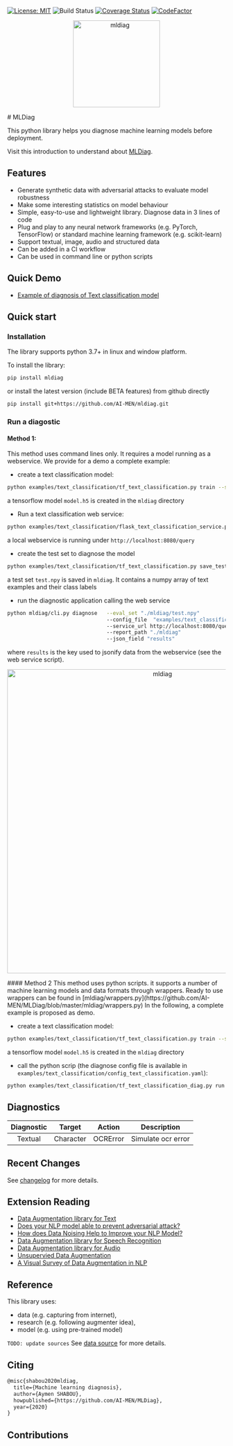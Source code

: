 [![License: MIT](https://img.shields.io/badge/License-MIT-yellow.svg)](https://opensource.org/licenses/MIT)
![Build Status](https://github.com/AI-MEN/MLDiag/workflows/mldiag/badge.svg)
[![Coverage Status](https://codecov.io/gh/AI-MEN/MLDiag/branch/master/graph/badge.svg)](https://codecov.io/gh/AI-MEN/MLDiag) 
[![CodeFactor](https://www.codefactor.io/repository/github/AI-MEN/MLDiag/badge)](https://www.codefactor.io/repository/github/AI-MEN/MLDiag)

<p align="center">
<img width="200" alt="mldiag" src="https://github.com/AI-MEN/MLDiag/blob/master/resources/ml-diag.jpg">
</p>
# MLDiag

This python library helps you diagnose machine learning models before deployment. 

Visit this introduction to understand about [MLDiag](https://github.com/AI-MEN/MLDiag/blob/master/blog/MLdiag.md). 


## Features
*   Generate synthetic data with adversarial attacks to evaluate model robustness
*   Make some interesting statistics on model behaviour
*   Simple, easy-to-use and lightweight library. Diagnose data in 3 lines of code
*   Plug and play to any neural network frameworks (e.g. PyTorch, TensorFlow) or standard machine learning framework (e.g. scikit-learn)
*   Support textual, image, audio and structured data
*   Can be added in a CI workflow
*   Can be used in command line or python scripts

    
## Quick Demo
*   [Example of diagnosis of Text classification model](https://github.com/AI-MEN/mldiag/blob/master/examples/tf_text_classification_diag.py)

## Quick start

### Installation
The library supports python 3.7+ in linux and window platform.

To install the library:
```bash
pip install mldiag
```
or install the latest version (include BETA features) from github directly
```bash
pip install git+https://github.com/AI-MEN/mldiag.git
```
### Run a diagostic

#### Method 1: 

This method uses command lines only. 
It requires a model running as a webservice.
We provide for a demo a complete example:

- create a text classification model:
```bash
python examples/text_classification/tf_text_classification.py train --save_model_path=./mldiag
```
a tensorflow model `model.h5` is created in the `mldiag` directory
- Run a text classification web service:
```bash
python examples/text_classification/flask_text_classification_service.py  --model_path ./mldiag/model.h5
```
a local webservice is running under `http://localhost:8080/query`
- create the test set to diagnose the model
```bash
python examples/text_classification/tf_text_classification.py save_test_set --out_path=./mldiag
```
a test set `test.npy` is saved in `mldiag`. 
It contains a numpy array of text examples and their class labels
- run the diagnostic application calling the web service
```bash
python mldiag/cli.py diagnose   --eval_set "./mldiag/test.npy" 
                                --config_file  "examples/text_classification/config_text_classification.yaml" 
                                --service_url http://localhost:8080/query
                                --report_path "./mldiag"
                                --json_field "results"
```
where `results` is the key used to jsonify data from the webservice (see the web service script).
<p align="center">
<img width="700" alt="mldiag" src="https://github.com/AI-MEN/MLDiag/blob/master/blog/capture.jpg">
</p>
#### Method 2
This method uses python scripts.
it supports a number of machine learning models and data formats through wrappers.
Ready to use wrappers can be found in [mldiag/wrappers.py](https://github.com/AI-MEN/MLDiag/blob/master/mldiag/wrappers.py)
In the following, a complete example is proposed as demo.

- create a text classification model:
```bash
python examples/text_classification/tf_text_classification.py train --save_model_path=./mldiag
```
a tensorflow model `model.h5` is created in the `mldiag` directory
- call the  python scrip (the diagnose config file is available in `examples/text_classification/config_text_classification.yaml`):
```bash
python examples/text_classification/tf_text_classification_diag.py run --model_path=./mldiag/model.h5 --repor_path=./mldiag
```
## Diagnostics
| Diagnostic | Target | Action | Description |
|:---:|:---:|:---:|:---:|
|Textual| Character | OCRError | Simulate ocr error |




## Recent Changes

See [changelog](https://github.com/AI-MEN/mldiag/blob/master/CHANGE.md) for more details.

## Extension Reading
*   [Data Augmentation library for Text](https://towardsdatascience.com/data-augmentation-library-for-text-9661736b13ff)
*   [Does your NLP model able to prevent adversarial attack?](https://medium.com/hackernoon/does-your-nlp-model-able-to-prevent-adversarial-attack-45b5ab75129c)
*   [How does Data Noising Help to Improve your NLP Model?](https://medium.com/towards-artificial-intelligence/how-does-data-noising-help-to-improve-your-nlp-model-480619f9fb10)
*   [Data Augmentation library for Speech Recognition](https://towardsdatascience.com/data-augmentation-for-speech-recognition-e7c607482e78)
*   [Data Augmentation library for Audio](https://towardsdatascience.com/data-augmentation-for-audio-76912b01fdf6)
*   [Unsupervied Data Augmentation](https://medium.com/towards-artificial-intelligence/unsupervised-data-augmentation-6760456db143)
*   [A Visual Survey of Data Augmentation in NLP](https://amitness.com/2020/05/data-augmentation-for-nlp/)


## Reference
This library uses:
* data (e.g. capturing from internet),
* research (e.g. following augmenter idea), 
* model (e.g. using pre-trained model) 

`TODO: update sources`
See [data source](https://github.com/AI-MEN/MLDiag/SOURCE.md) for more details.

## Citing

```latex
@misc{shabou2020mldiag,
  title={Machine learning diagnosis},
  author={Aymen SHABOU},
  howpublished={https://github.com/AI-MEN/MLDiag},
  year={2020}
}
```

## Contributions